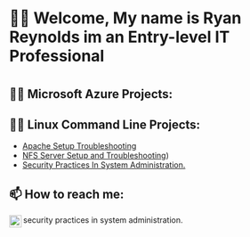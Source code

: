 <h1>👋🏽 Welcome, My name is  Ryan Reynolds im an Entry-level IT Professional<h1>

<h2>👨‍💻 Microsoft Azure Projects:</h2>

<h2>👨‍💻 Linux Command Line Projects:</h2>

  - [Apache Setup Troubleshooting](https://github.com/RReynoldsgif/Apache-Setup-Troubleshooting)
  - [NFS Server Setup and Troubleshooting](https://github.com/RReynoldsgif/NFS-Network-File-System-Server))
- [Security Practices In System Administration.](https://github.com/RReynoldsgif/Setting-User-Account-Password-Expirations-)
<h2> 📫 How to reach me:</h2

[<img align="left" alt="JoshMadakor | LinkedIn" width="22px" src="https://cdn.jsdelivr.net/npm/simple-icons@v3/icons/linkedin.svg" />][linkedin]

[linkedin]: http://linkedin.com/in/ryan-reynolds-46875aba




security practices in system administration.
